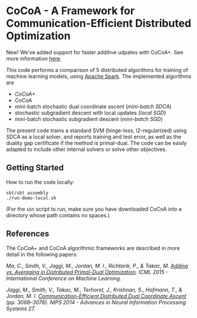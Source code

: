 # CoCoA - A Framework for Communication-Efficient Distributed Optimization

New! We've added support for faster additive udpates with CoCoA+. See more information [here](http://arxiv.org/abs/1502.03508).

This code performs a comparison of 5 distributed algorithms for training of machine learning models, using [Apache Spark](http://spark.apache.org). The implemented algorithms are
 - _CoCoA+_
 - _CoCoA_
 - mini-batch stochastic dual coordinate ascent (_mini-batch SDCA_)
 - stochastic subgradient descent with local updates (_local SGD_)
 - mini-batch stochastic subgradient descent (_mini-batch SGD_)

The present code trains a standard SVM (hinge-loss, l2-regularized) using SDCA as a local solver, and reports training and test error, as well as the duality gap certificate if the method is primal-dual. The code can be easily adapted to include other internal solvers or solve other objectives.

## Getting Started
How to run the code locally:

```
sbt/sbt assembly
./run-demo-local.sh
```

(For the `sbt` script to run, make sure you have downloaded CoCoA into a directory whose path contains no spaces.)

## References
The CoCoA+ and CoCoA algorithmic frameworks are described in more detail in the following papers:

_Ma, C., Smith, V., Jaggi, M., Jordan, M. I., Richtarik, P., & Takac, M. [Adding vs. Averaging in Distributed Primal-Dual Optimization](http://arxiv.org/abs/1502.03508). ICML 2015 - International Conference on Machine Learning._

_Jaggi, M., Smith, V., Takac, M., Terhorst, J., Krishnan, S., Hofmann, T., & Jordan, M. I. [Communication-Efficient Distributed Dual Coordinate Ascent](http://papers.nips.cc/paper/5599-communication-efficient-distributed-dual-coordinate-ascent) (pp. 3068–3076). NIPS 2014 - Advances in Neural Information Processing Systems 27._
